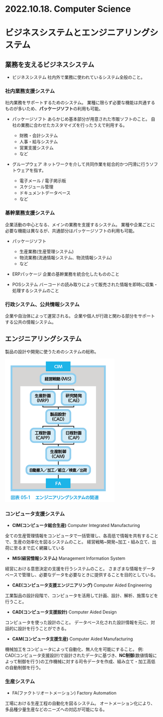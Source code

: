 # 2022.10.18. Computer Science

# ビジネスシステムとエンジニアリングシステム

## 業務を支えるビジネスシステム

* ビジネスシステム
社内外で業務に使われているシステム全般のこと。

### 社内業務支援システム

社内業務をサポートするためのシステム。
業種に限らず必要な機能は共通するものが多いため、**パッケージソフト**の利用も可能。

* パッケージソフト
あらかじめ基本部分が用意された市販ソフトのこと。
自社の業務に合わせたカスタマイズを行ったうえで利用する。
  + 財務・会計システム
  + 人事・給与システム
  + 営業支援システム
  + など

* グループウェア
ネットワークを介して共同作業を総合的かつ円滑に行うソフトウェアを指す。
  + 電子メール / 電子掲示板
  + スケジュール管理
  + ドキュメントデータベース
  + など

### 基幹業務支援システム

企業活動の中心となる、メインの業務を支援するシステム。
業種や企業ごとに必要な機能は異なるが、共通部分はパッケージソフトの利用も可能。
* パッケージソフト
  + 生産業務(生産管理システム)
  + 物流業務(流通情報システム、物流情報システム)
  + など

* ERPパッケージ
企業の基幹業務を統合化したもののこと

* POSシステム
バーコードの読み取りによって販売された情報を即時に収集・処理するシステムのこと

### 行政システム、公共情報システム

企業や自治体によって運営される。
企業や個人が行政と関わる部分をサポートする公共の情報システム。

## エンジニアリングシステム

製品の設計や開発に使うためのシステムの総称。

![](2022-10-18-10-33-26.png)

### コンピュータ支援システム

* **CIM(コンピュータ総合生産)**
Computer Integrated Manufacturing

全ての生産管理情報をコンピュータで一括管理し、各高低で情報を共有することで、生産の効率化を図るシステムのこと。
経営戦略~開発~加工・組み立て、出荷に至るまで広く網羅している

* **MIS(経営情報システム)**
Management Information System

経営における意思決定の支援を行うシステムのこと。
さまざまな情報をデータベースで管理し、必要なデータを必要なときに提供することを目的としている。

* **CAE(コンピュータ支援エンジニアリング)**
Computer Aided Engineering

工業製品の設計段階で、コンピュータを活用して計画、設計、解析、施策などを行うこと。

* **CAD(コンピュータ支援設計)**
Computer Aided Design

コンピュータを使った設計のこと。
データベース化された設計情報を元に、対話的に設計を行うことができる。

* **CAM(コンピュータ支援生産)**
Computer Aided Manufacturing

機械加工をコンピュータによって自動化、無人化を可能にすること。
例: CAD(コンピュータ支援設計)で設計されたデータに基づき、**NC制御**(数値情報によって制御を行う)の工作機械に対する司令データを作成、組み立て・加工高低の自動制御を行う。

### 生産システム

* FA(ファクトリオートメーション)
Factory Automation

工場における生産工程の自動化を図るシステム。
オートメーション化により、多品種少量生産などのニーズへの対応が可能になる。
